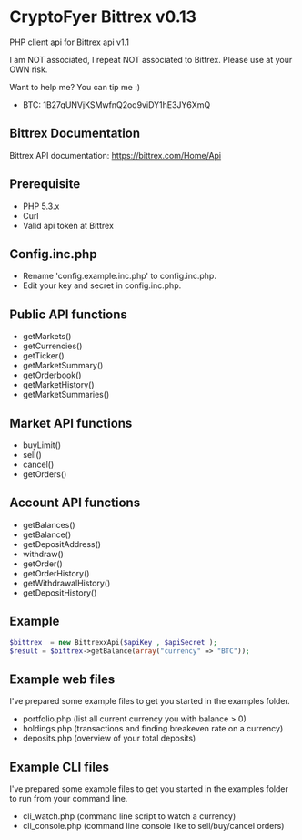 CryptoFyer Bittrex v0.13
==============

PHP client api for Bittrex api v1.1

I am NOT associated, I repeat NOT associated to Bittrex. Please use at your OWN risk.

Want to help me? You can tip me :)
* BTC: 1B27qUNVjKSMwfnQ2oq9viDY1hE3JY6XmQ


Bittrex Documentation
----
Bittrex API documentation: https://bittrex.com/Home/Api

Prerequisite
----
* PHP 5.3.x
* Curl
* Valid api token at Bittrex


Config.inc.php
----
* Rename 'config.example.inc.php' to config.inc.php.
* Edit your key and secret in config.inc.php.

Public API functions
----
* getMarkets()
* getCurrencies()
* getTicker()
* getMarketSummary()
* getOrderbook()
* getMarketHistory()
* getMarketSummaries()

Market API functions
----
* buyLimit()
* sell()
* cancel()
* getOrders()

Account API functions
----
* getBalances()
* getBalance()
* getDepositAddress()
* withdraw()
* getOrder()
* getOrderHistory()
* getWithdrawalHistory()
* getDepositHistory()

Example
----
```php
$bittrex  = new BittrexxApi($apiKey , $apiSecret );
$result = $bittrex->getBalance(array("currency" => "BTC"));
```

Example web files
----
I've prepared some example files to get you started in the examples folder.
* portfolio.php (list all current currency you with balance > 0)
* holdings.php (transactions and finding breakeven rate on a currency)
* deposits.php (overview of your total deposits)

Example CLI files
----
I've prepared some example files to get you started in the examples folder to run from your command line.
* cli_watch.php (command line script to watch a currency)
* cli_console.php (command line console like to sell/buy/cancel orders)
